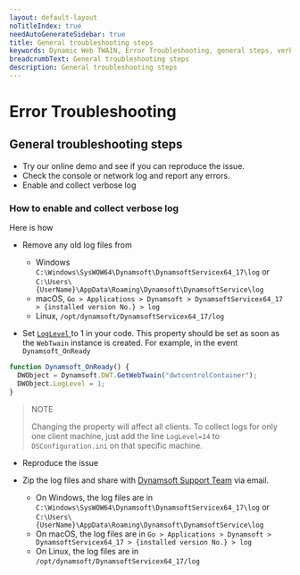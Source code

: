 ```yaml
---
layout: default-layout
noTitleIndex: true
needAutoGenerateSidebar: true
title: General troubleshooting steps
keywords: Dynamic Web TWAIN, Error Troubleshooting, general steps, verbose
breadcrumbText: General troubleshooting steps
description: General troubleshooting steps
---
```


# Error Troubleshooting

## General troubleshooting steps

- Try our online demo and see if you can reproduce the issue.
- Check the console or network log and report any errors.
- Enable and collect verbose log

### How to enable and collect verbose log

Here is how

- Remove any old log files from

  - Windows `C:\Windows\SysWOW64\Dynamsoft\DynamsoftServicex64_17\log` or `C:\Users\{UserName}\AppData\Roaming\Dynamsoft\DynamsoftService\log`
  - macOS, `Go > Applications > Dynamsoft > DynamsoftServicex64_17 > {installed version No.} > log`
  - Linux, `/opt/dynamsoft/DynamsoftServicex64_17/log`

- Set [ `LogLevel` ]({{site.info}}api/WebTwain_Util.html#loglevel) to 1 in your code. This property should be set as soon as the `WebTwain` instance is created. For example, in the event `Dynamsoft_OnReady`

```javascript
function Dynamsoft_OnReady() {
  DWObject = Dynamsoft.DWT.GetWebTwain("dwtcontrolContainer");
  DWObject.LogLevel = 1;
}
```

> NOTE
>
> Changing the property will affect all clients. To collect logs for only one client machine, just add the line `LogLevel=14` to `DSConfiguration.ini` on that specific machine.

- Reproduce the issue

- Zip the log files and share with [Dynamsoft Support Team]({{site.about}}getsupport.html) via email.

  - On Windows, the log files are in `C:\Windows\SysWOW64\Dynamsoft\DynamsoftServicex64_17\log` or `C:\Users\{UserName}\AppData\Roaming\Dynamsoft\DynamsoftService\log`
  - On macOS, the log files are in `Go > Applications > Dynamsoft > DynamsoftServicex64_17 > {installed version No.} > log`
  - On Linux, the log files are in `/opt/dynamsoft/DynamsoftServicex64_17/log`

